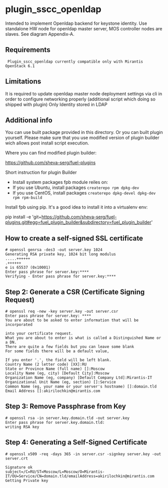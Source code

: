 plugin_sscc_openldap
============
Intended to implement Openldap backend for keystone identity. Use standalone HW node for openldap master server, MOS controller nodes are slaves. See diagram Appendix-A.

Requirements
------------
     Plugin_sscc_openldap currently compatible only with Mirantis OpenStack 6.1

Limitations
-----------
It is required to update openldap master node deployment settings via cli in order to configure networking properly (additional script which doing so shipped with plugin)
Only Identity stored in LDAP


Additional info
-----------

You can use built package provided in this directory. Or you can built plugin yourself. Please make sure that you use modified version
of plugin builder wich allows post install script execution.

Where you can find modified plugin builder:

https://github.com/sheva-serg/fuel-plugins

Short instruction for plugin Builder

  - Install system packages fpb module reiles on:
  - If you use Ubuntu, install packages `createrepo rpm dpkg-dev`
  - If you use CentOS, install packages `createrepo dpkg-devel dpkg-dev rpm rpm-build`

Install fpb using pip. It's a good idea to install it into a virtualenv env:

pip install -e 'git+https://github.com/sheva-serg/fuel-plugins.git#egg=fuel_plugin_builder&subdirectory=fuel_plugin_builder'


How to create a self-signed SSL certificate
--------
```
# openssl genrsa -des3 -out server.key 1024
Generating RSA private key, 1024 bit long modulus
.....++++++
.++++++
e is 65537 (0x10001)
Enter pass phrase for server.key:****
Verifying - Enter pass phrase for server.key:****
```

Step 2: Generate a CSR (Certificate Signing Request)
-------
```
# openssl req -new -key server.key -out server.csr
Enter pass phrase for server.key: ****
You are about to be asked to enter information that will be incorporated

into your certificate request.
What you are about to enter is what is called a Distinguished Name or a DN.
There are quite a few fields but you can leave some blank
For some fields there will be a default value,

If you enter '.', the field will be left blank.
Country Name (2 letter code) [XX]:RU
State or Province Name (full name) []:Moscow
Locality Name (eg, city) [Default City]:Moscow
Organization Name (eg, company) [Default Company Ltd]:Mirantis-IT
Organizational Unit Name (eg, section) []:Service
Common Name (eg, your name or your server's hostname) []:domain.tld
Email Address []:akirilochkin@mirantis.com
```

Step 3: Remove Passphrase from Key
-------
```
# openssl rsa -in server.key.domain.tld -out server.key
Enter pass phrase for server.key.domain.tld:
writing RSA key
```

Step 4: Generating a Self-Signed Certificate
-------
```
# openssl x509 -req -days 365 -in server.csr -signkey server.key -out server.crt

Signature ok
subject=/C=RU/ST=Moscow/L=Moscow/O=Mirantis-IT/OU=Service/CN=domain.tld/emailAddress=akirilochkin@mirantis.com
Getting Private key
```
